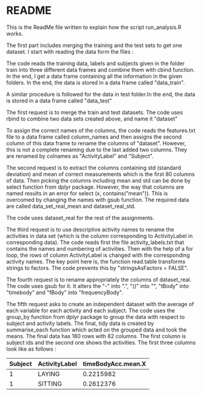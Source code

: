 
# README

This is the ReadMe file written to explain how the script run_analysis.R works.

The first part includes merging the training and the test sets to get one dataset. I start with reading the data form the files : 

The code reads the  training data, labels and subjects given in the folder train into three different data frames and combine them with cbind function. In the end, I get a data frame containing all the information in the given folders. In the end, the data is stored in a data frame called "data_train".

A similar procedure is followed for the data in test folder.In the end, the data is stored in a data frame called "data_test"

The first request is to merge the train and test datasets. The code  uses rbind to combine two data sets created above, and name it "dataset"

To assign the correct names of the columns, the code reads the features.txt file to a data frame called column_names and then assigns the second column of this data frame to rename the columns of "dataset". However, this is not a complete renaming due to the last added two columns. They are renamed by colnames as "ActivityLabel" and "Subject".


The second request is to extract the columns containing std (standard deviation) and mean of correct  measurements which is the first 80 columns of data. Then picking the columns including mean and std can be done by select function from dplyr package. However, the way that columns are named results in an error for select (x, contains("mean")). This is overcomed by changing the names with gsub function. The required data are called data_set_real_mean and
dataset_real_std.

The code uses dataset_real for the rest of the assignments.

The third request is to use descriptive activity names to rename the activities in data set (which is the column corresponding to ActivityLabel in corresponding data). The code reads first the file activity_labels.txt that contains the names and numbering of activities. Then with the help of a for loop, the rows of column ActivityLabel is changed with the corresponding activity names. The key point here is, the function read.table transforms strings to factors. The code prevents this by 
"stringsAsFactors = FALSE".

The fourth request is to rename appropriately the columns of dataset_real. The code uses gsub for it. It alters the "-" into ".", "()" into "", "tBody" into "timebody" and "fBody" into "frequencyBody".

The fifth request asks to create an independent dataset with the average of each variable for each activity and each subject. The code uses the group_by function  from dplyr package to group the data with respect to subject and activity labels. The final, tidy data is created by summarise_each function which acted on the grouped data and took the means.  The final data has  180 rows with 82 columns. The first column is subject ids and the second one shows the activities. 
The first three columns look like as follows :

 |Subject| ActivityLabel |timeBodyAcc.mean.X |  
 --------|---------------|--------------------
 |   1   |        LAYING |         0.2215982 | 
 |   1   |       SITTING |         0.2612376 |  


